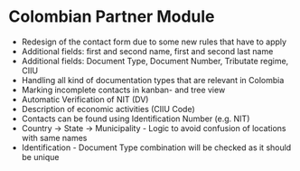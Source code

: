 Colombian Partner Module
======

- Redesign of the contact form due to some new rules that have to apply
- Additional fields: first and second name, first and second last name
- Additional fields: Document Type, Document Number, Tributate regime, CIIU
- Handling all kind of documentation types that are relevant in Colombia
- Marking incomplete contacts in kanban- and tree view
- Automatic Verification of NIT (DV) 
- Description of economic activities (CIIU Code)
- Contacts can be found using Identification Number (e.g. NIT)
- Country -> State -> Municipality - Logic to avoid confusion of locations with same names
- Identification - Document Type combination will be checked as it should be unique
